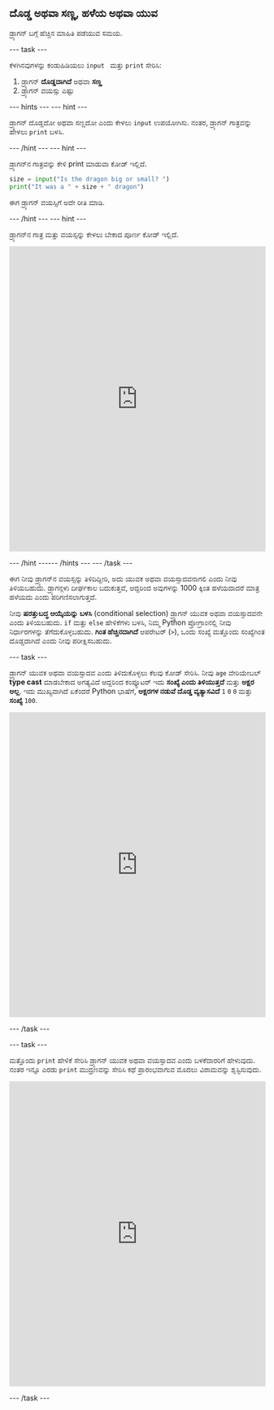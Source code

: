 ## ದೊಡ್ಡ ಅಥವಾ ಸಣ್ಣ, ಹಳೆಯ ಅಥವಾ ಯುವ

ಡ್ರ್ಯಾಗನ್ ಬಗ್ಗೆ ಹೆಚ್ಚಿನ ಮಾಹಿತಿ ಪಡೆಯುವ ಸಮಯ.

--- task ---

ಕೆಳಗಿನವುಗಳನ್ನು ಕಂಡುಹಿಡಿಯಲು `input ` ಮತ್ತು `print` ಸೇರಿಸಿ:

1. ಡ್ರ್ಯಾಗನ್ **ದೊಡ್ಡದಾಗಿದೆ** ಅಥವಾ **ಸಣ್ಣ**
2. ಡ್ರ್ಯಾಗನ್ ವಯಸ್ಸು ಎಷ್ಟು

--- hints ---
 --- hint ---

ಡ್ರ್ಯಾಗನ್ ದೊಡ್ಡದೋ ಅಥವಾ ಸಣ್ಣದೋ ಎಂದು ಕೇಳಲು `input` ಉಪಯೋಗಿಸು. ನಂತರ, ಡ್ರ್ಯಾಗನ್ ಗಾತ್ರವನ್ನು ಹೇಳಲು `print` ಬಳಸಿ.

--- /hint --- --- hint ---

ಡ್ರ್ಯಾಗನ್‌ನ ಗಾತ್ರವನ್ನು ಕೇಳಿ print ಮಾಡುವಾ ಕೋಡ್ ಇಲ್ಲಿದೆ.

```python
size = input("Is the dragon big or small? ")
print("It was a " + size + " dragon")
```

ಈಗ ಡ್ರ್ಯಾಗನ್ ವಯಸ್ಸಿಗೆ ಅದೇ ರೀತಿ ಮಾಡಿ.

--- /hint --- --- hint ---

ಡ್ರ್ಯಾಗನ್‌ನ ಗಾತ್ರ ಮತ್ತು ವಯಸ್ಸನ್ನು ಕೇಳಲು ಬೇಕಾದ ಪೂರ್ಣ ಕೋಡ್ ಇಲ್ಲಿದೆ. 
<iframe src="https://trinket.io/embed/python/3f9399e144" width="100%" height="600" frameborder="0" marginwidth="0" marginheight="0" allowfullscreen mark="crwd-mark"></iframe> 

--- /hint ------ /hints --- --- /task ---

ಈಗ ನೀವು ಡ್ರ್ಯಾಗನ್‌ನ ವಯಸ್ಸನ್ನು ತಿಳಿದಿದ್ದೀರಿ, ಅದು ಯುವಕ ಅಥವಾ ವಯಸ್ಸಾದವನಾಗಲಿ ಎಂದು ನೀವು ತಿಳಿಯಬಹುದು. ಡ್ರ್ಯಾಗನ್ಗಳು ದೀರ್ಘಕಾಲ ಬದುಕುತ್ತವೆ, ಆದ್ದರಿಂದ ಅವುಗಳನ್ನು 1000 ಕ್ಕಿಂತ ಹಳೆಯದಾದರೆ ಮಾತ್ರ ಹಳೆಯದು ಎಂದು ಪರಿಗಣಿಸಲಾಗುತ್ತದೆ.

ನೀವು **ಷರತ್ತುಬದ್ಧ ಆಯ್ಕೆಯನ್ನು ಬಳಸಿ** (conditional selection) ಡ್ರ್ಯಾಗನ್ ಯುವಕ ಅಥವಾ ವಯಸ್ಸಾದವನೇ ಎಂದು ತಿಳಿಯಬಹುದು. `if` ಮತ್ತು `else` ಹೇಳಿಕೆಗಳು ಬಳಸಿ, ನಿಮ್ಮ Python ಪ್ರೋಗ್ರಾಂನಲ್ಲಿ ನೀವು ನಿರ್ಧಾರಗಳನ್ನು ತೆಗೆದುಕೊಳ್ಳಬಹುದು. **ಗಿಂತ ಹೆಚ್ಚಿನದಾಗಿದೆ** ಆಪರೇಟರ್ (`>`), ಒಂದು ಸಂಖ್ಯೆ ಮತ್ತೊಂದು ಸಂಖ್ಯೆಗಿಂತ ದೊಡ್ಡದಾಗಿದೆ ಎಂದು ನೀವು ಪರೀಕ್ಷಿಸಬಹುದು.

--- task ---

ಡ್ರ್ಯಾಗನ್ ಯುವಕ ಅಥವಾ ವಯಸ್ಸಾದವ ಎಂದು ತಿಳಿದುಕೊಳ್ಳಲು ಕೆಲವು ಕೋಡ್ ಸೇರಿಸಿ. ನೀವು `age` ವೇರಿಯೇಬಲ್ **type cast** ಮಾಡಬೇಕಾದ ಅಗತ್ಯವಿದೆ ಆದ್ದರಿಂದ ಕಂಪ್ಯೂಟರ್ ಇದು **ಸಂಖ್ಯೆ ಎಂದು ತಿಳಿಯುತ್ತದೆ** ಮತ್ತು **ಅಕ್ಷರ ಅಲ್ಲ**. ಇದು ಮುಖ್ಯವಾಗಿದೆ ಏಕೆಂದರೆ Python ಭಾಷೆಗೆ, **ಅಕ್ಷರಗಳ ನಡುವೆ ದೊಡ್ಡ ವ್ಯತ್ಯಾಸವಿದೆ** `1` `0` `0` ಮತ್ತು **ಸಂಖ್ಯೆ** `100`. 
<iframe src="https://trinket.io/embed/python/a3e3d4568c" width="100%" height="600" frameborder="0" marginwidth="0" marginheight="0" allowfullscreen mark="crwd-mark"></iframe> 

--- /task ---

--- task ---

ಮತ್ತೊಂದು `print` ಹೇಳಿಕೆ ಸೇರಿಸಿ ಡ್ರ್ಯಾಗನ್ ಯುವಕ ಅಥವಾ ವಯಸ್ಸಾದವ ಎಂದು ಬಳಕೆದಾರರಿಗೆ ಹೇಳುವುದು. ನಂತರ ಇನ್ನೂ ಎರಡು `print` ಮುದ್ರಣವನ್ನು ಸೇರಿಸಿ ಕಥೆ ಪ್ರಾರಂಭವಾಗುವ ಮೊದಲು ವಿರಾಮವನ್ನು ಶೃಸ್ಟಿಸುವುದು. 
<iframe src="https://trinket.io/embed/python/c747445ac5" width="100%" height="600" frameborder="0" marginwidth="0" marginheight="0" allowfullscreen mark="crwd-mark"></iframe> 

--- /task ---